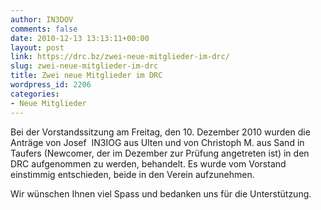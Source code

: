 ```yaml
---
author: IN3DOV
comments: false
date: 2010-12-13 13:13:11+00:00
layout: post
link: https://drc.bz/zwei-neue-mitglieder-im-drc/
slug: zwei-neue-mitglieder-im-drc
title: Zwei neue Mitglieder im DRC
wordpress_id: 2206
categories:
- Neue Mitglieder
---
```


Bei der Vorstandssitzung am Freitag, den 10. Dezember 2010 wurden die Anträge von Josef  IN3IOG aus Ulten und von Christoph M. aus Sand in Taufers (Newcomer, der im Dezember zur Prüfung angetreten ist) in den DRC aufgenommen zu werden, behandelt. Es wurde vom Vorstand einstimmig entschieden, beide in den Verein aufzunehmen.

Wir wünschen Ihnen viel Spass und bedanken uns für die Unterstützung.
